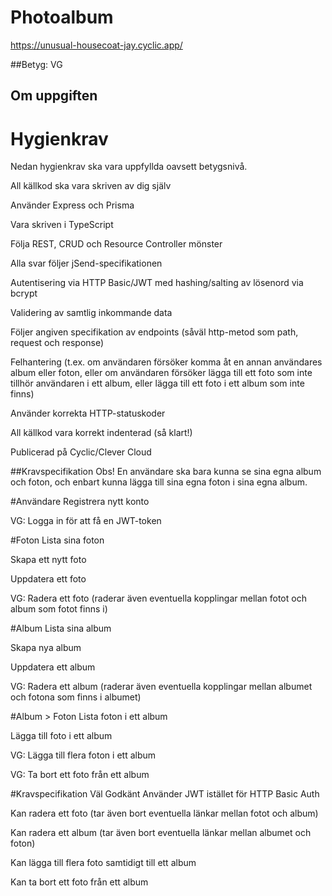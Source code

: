 # Photoalbum
https://unusual-housecoat-jay.cyclic.app/
 
 ##Betyg: VG 
## Om uppgiften 

# Hygienkrav
Nedan hygienkrav ska vara uppfyllda oavsett betygsnivå.

All källkod ska vara skriven av dig själv

Använder Express och Prisma

Vara skriven i TypeScript

Följa REST, CRUD och Resource Controller mönster

Alla svar följer jSend-specifikationen

Autentisering via HTTP Basic/JWT med hashing/salting av lösenord via bcrypt

Validering av samtlig inkommande data

Följer angiven specifikation av endpoints (såväl http-metod som path, request och response)

Felhantering (t.ex. om användaren försöker komma åt en annan användares album eller foton, eller om användaren försöker lägga till ett foto som inte tillhör användaren i ett album, eller lägga till ett foto i ett album som inte finns)

Använder korrekta HTTP-statuskoder

All källkod vara korrekt indenterad (så klart!)

Publicerad på Cyclic/Clever Cloud

##Kravspecifikation
Obs! En användare ska bara kunna se sina egna album och foton, och enbart kunna lägga till sina egna foton i sina egna album.

 

#Användare
Registrera nytt konto

VG: Logga in för att få en JWT-token

 

#Foton
Lista sina foton

Skapa ett nytt foto

Uppdatera ett foto

VG: Radera ett foto (raderar även eventuella kopplingar mellan fotot och album som fotot finns i)

 

#Album
Lista sina album

Skapa nya album

Uppdatera ett album

VG: Radera ett album (raderar även eventuella kopplingar mellan albumet och fotona som finns i albumet)

 

#Album > Foton
Lista foton i ett album

Lägga till foto i ett album

VG: Lägga till flera foton i ett album

VG: Ta bort ett foto från ett album

 

#Kravspecifikation Väl Godkänt
Använder JWT istället för HTTP Basic Auth

Kan radera ett foto (tar även bort eventuella länkar mellan fotot och album)

Kan radera ett album (tar även bort eventuella länkar mellan albumet och foton)

Kan lägga till flera foto samtidigt till ett album

Kan ta bort ett foto från ett album

 